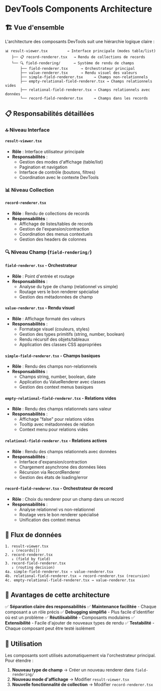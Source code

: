 # DevTools Components Architecture

## 🏗 Vue d'ensemble

L'architecture des composants DevTools suit une hiérarchie logique claire :

```
📊 result-viewer.tsx         → Interface principale (modes table/list)
   ├── 📋 record-renderer.tsx   → Rendu de collections de records
   └── 🔍 field-rendering/      → Système de rendu de champs
       ├── field-renderer.tsx      → Orchestrateur principal 
       ├── value-renderer.tsx      → Rendu visuel des valeurs
       ├── simple-field-renderer.tsx     → Champs non-relationnels
       ├── empty-relational-field-renderer.tsx → Champs relationnels vides
       ├── relational-field-renderer.tsx → Champs relationnels avec données
       └── record-field-renderer.tsx     → Champs dans les records
```

## 📋 Responsabilités détaillées

### 🔝 **Niveau Interface**

#### `result-viewer.tsx`
- **Rôle** : Interface utilisateur principale
- **Responsabilités** :
  - Gestion des modes d'affichage (table/list)
  - Pagination et navigation
  - Interface de contrôle (boutons, filtres)
  - Coordination avec le contexte DevTools

### 📊 **Niveau Collection**

#### `record-renderer.tsx`
- **Rôle** : Rendu de collections de records
- **Responsabilités** :
  - Affichage de listes/tables de records
  - Gestion de l'expansion/contraction
  - Coordination des menus contextuels
  - Gestion des headers de colonnes

### 🔍 **Niveau Champ** (`field-rendering/`)

#### `field-renderer.tsx` - **Orchestrateur**
- **Rôle** : Point d'entrée et routage
- **Responsabilités** :
  - Analyse du type de champ (relationnel vs simple)
  - Routage vers le bon renderer spécialisé
  - Gestion des métadonnées de champ

#### `value-renderer.tsx` - **Rendu visuel**
- **Rôle** : Affichage formaté des valeurs
- **Responsabilités** :
  - Formatage visuel (couleurs, styles)
  - Gestion des types primitifs (string, number, boolean)
  - Rendu récursif des objets/tableaux
  - Application des classes CSS appropriées

#### `simple-field-renderer.tsx` - **Champs basiques**
- **Rôle** : Rendu des champs non-relationnels
- **Responsabilités** :
  - Champs string, number, boolean, date
  - Application du ValueRenderer avec classes
  - Gestion des context menus basiques

#### `empty-relational-field-renderer.tsx` - **Relations vides**
- **Rôle** : Rendu des champs relationnels sans valeur
- **Responsabilités** :
  - Affichage "false" pour relations vides
  - Tooltip avec métadonnées de relation
  - Context menu pour relations vides

#### `relational-field-renderer.tsx` - **Relations actives**
- **Rôle** : Rendu des champs relationnels avec données
- **Responsabilités** :
  - Interface d'expansion/contraction
  - Chargement asynchrone des données liées
  - Récursion via RecordRenderer
  - Gestion des états de loading/error

#### `record-field-renderer.tsx` - **Orchestrateur de record**
- **Rôle** : Choix du renderer pour un champ dans un record
- **Responsabilités** :
  - Analyse relationnel vs non-relationnel
  - Routage vers le bon renderer spécialisé
  - Unification des context menus

## 🔄 Flux de données

```
1. result-viewer.tsx
   ↓ (records[])
2. record-renderer.tsx
   ↓ (field by field)
3. record-field-renderer.tsx
   ↓ (routing decision)
4a. simple-field-renderer.tsx → value-renderer.tsx
4b. relational-field-renderer.tsx → record-renderer.tsx (recursion)
4c. empty-relational-field-renderer.tsx → value-renderer.tsx
```

## 🎯 Avantages de cette architecture

✅ **Séparation claire des responsabilités**
✅ **Maintenance facilitée** - Chaque composant a un rôle précis
✅ **Debugging simplifié** - Plus facile d'identifier où est un problème
✅ **Réutilisabilité** - Composants modulaires
✅ **Extensibilité** - Facile d'ajouter de nouveaux types de rendu
✅ **Testabilité** - Chaque composant peut être testé isolément

## 🔧 Utilisation

Les composants sont utilisés automatiquement via l'orchestrateur principal. Pour étendre :

1. **Nouveau type de champ** → Créer un nouveau renderer dans `field-rendering/`
2. **Nouveau mode d'affichage** → Modifier `result-viewer.tsx` 
3. **Nouvelle fonctionnalité de collection** → Modifier `record-renderer.tsx`
